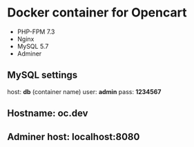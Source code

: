 # Docker container for Opencart

- PHP-FPM 7.3
- Nginx
- MySQL 5.7
- Adminer

## MySQL settings
host: **db** (container name)
user: **admin**
pass: **1234567**

## Hostname: oc.dev

## Adminer host: localhost:8080